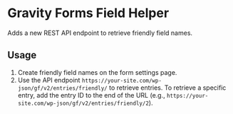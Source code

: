 # Gravity Forms Field Helper

Adds a new REST API endpoint to retrieve friendly field names.

## Usage

1. Create friendly field names on the form settings page.
2. Use the API endpoint `https://your-site.com/wp-json/gf/v2/entries/friendly/` to retrieve entries. To retrieve a specific entry, add the entry ID to the end of the URL (e.g., `https://your-site.com/wp-json/gf/v2/entries/friendly/2`).
